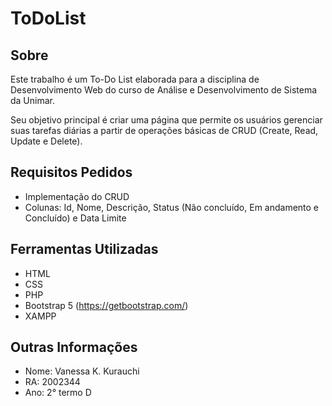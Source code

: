 # ToDoList

## Sobre
<p>Este trabalho é um To-Do List elaborada para a disciplina de Desenvolvimento Web do curso de Análise e Desenvolvimento de Sistema da Unimar.</p>

<p>Seu objetivo principal é criar uma página que permite os usuários gerenciar suas tarefas diárias a partir de operações básicas de CRUD (Create, Read, Update e Delete).</p>

## Requisitos Pedidos
- Implementação do CRUD
- Colunas: Id, Nome, Descrição, Status (Não concluído, Em andamento e Concluído) e Data Limite

## Ferramentas Utilizadas
- HTML
- CSS
- PHP
- Bootstrap 5 (https://getbootstrap.com/)
- XAMPP

## Outras Informações
  - Nome: Vanessa K. Kurauchi
  - RA: 2002344
  - Ano: 2° termo D








